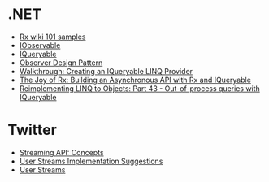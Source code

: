 .NET
====
* [Rx wiki 101 samples](http://rxwiki.wikidot.com/101samples)
* [IObservable<T>](http://msdn.microsoft.com/en-us/library/dd990377.aspx)
* [IQueryable<T>](http://msdn.microsoft.com/en-us/library/bb351562.aspx)
* [Observer Design Pattern](http://msdn.microsoft.com/en-us/library/ee850490.aspx)
* [Walkthrough: Creating an IQueryable LINQ Provider](http://msdn.microsoft.com/en-us/library/bb546158.aspx)
* [The Joy of Rx: Building an Asynchronous API with Rx and IQueryable](http://themechanicalbride.blogspot.com/2009/08/joy-of-rx-building-asynchronous-service.html)
* [Reimplementing LINQ to Objects: Part 43 - Out-of-process queries with IQueryable](http://msmvps.com/blogs/jon_skeet/archive/2011/02/20/reimplementing-linq-to-objects-part-43-out-of-process-queries-with-iqueryable.aspx)

Twitter
=======
* [Streaming API: Concepts](http://dev.twitter.com/pages/streaming_api_concepts)
* [User Streams Implementation Suggestions](http://dev.twitter.com/pages/user_streams_suggestions)
* [User Streams](http://dev.twitter.com/pages/user_streams)
